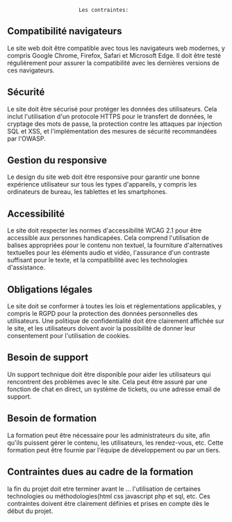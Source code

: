                            Les contraintes:

## Compatibilité navigateurs

Le site web doit être compatible avec tous les navigateurs web modernes, y compris Google Chrome, Firefox, Safari et Microsoft Edge. 
Il doit être testé régulièrement pour assurer la compatibilité avec les dernières versions de ces navigateurs.

## Sécurité

Le site doit être sécurisé pour protéger les données des utilisateurs. Cela inclut l'utilisation d'un protocole HTTPS pour le transfert
de données, le cryptage des mots de passe, la protection contre les attaques par injection SQL et XSS, et l'implémentation des mesures
de sécurité recommandées par l'OWASP.

## Gestion du responsive

Le design du site web doit être responsive pour garantir une bonne expérience utilisateur sur tous les types d'appareils, y compris 
les ordinateurs de bureau, les tablettes et les smartphones.

## Accessibilité

Le site doit respecter les normes d'accessibilité WCAG 2.1 pour être accessible aux personnes handicapées. Cela comprend l'utilisation
de balises appropriées pour le contenu non textuel, la fourniture d'alternatives textuelles pour les éléments audio et vidéo, 
l'assurance d'un contraste suffisant pour le texte, et la compatibilité avec les technologies d'assistance.

## Obligations légales

Le site doit se conformer à toutes les lois et réglementations applicables, y compris le RGPD pour la protection des données 
personnelles des utilisateurs. Une politique de confidentialité doit être clairement affichée sur le site, et les utilisateurs 
doivent avoir la possibilité de donner leur consentement pour l'utilisation de cookies.

## Besoin de support

Un support technique doit être disponible pour aider les utilisateurs qui rencontrent des problèmes avec le site. Cela peut être
assuré par une fonction de chat en direct, un système de tickets, ou une adresse email de support.

## Besoin de formation

La formation peut être nécessaire pour les administrateurs du site, afin qu'ils puissent gérer le contenu, les utilisateurs, 
les rendez-vous, etc. Cette formation peut être fournie par l'équipe de développement ou par un tiers.

## Contraintes dues au cadre de la formation

 la fin du projet doit etre terminer avant le ...
 l'utilisation de certaines technologies ou méthodologies(html css javascript
 php et sql, etc. Ces contraintes 
 doivent être clairement définies et prises en compte dès le début du projet.

 